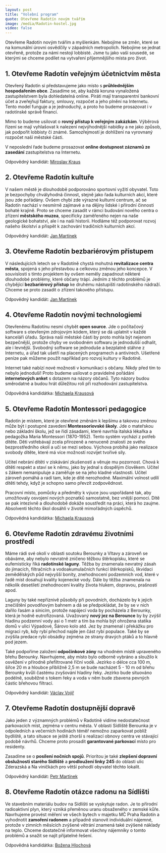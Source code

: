 ```yaml
---
layout: post
title: "Volební program"
quote: Otevřeme Radotín novým tvářím
image: /media/Radotin-kostel.jpg
video: false
---
```


Otevřeme Radotín novým tvářím a myšlenkám. Nebojíme se změn, které se na komunální úrovni osvědčily v západních metropolích. Nebojíme se jednat otevřeně, protože za námi nestojí lobbisté. Jsme tu jako vaši sousedé, se kterými se chceme podílet na vytvaření příjemnějšího místa pro život.


## 1. Otevřeme Radotín veřejným účetnictvím města

Otevřený Radotín si představujeme jako místo s **průhlednějším hospodařením obce**. Zasadíme se, aby každá koruna vynaložená zastupitelstvem byla dohledatelná online. Piráti mají transparentní bankovní účet a zveřejňují faktury, smlouvy, rozpočet a jeho plnění na Internetu. Tento model funguje a je jednoduchý, a proto ho budeme prosazovat i v radotínské správě financí.

Mimo to budeme usilovat o **rovný přístup k veřejným zakázkám**. Výběrová řízení se mají vyhlašovat k nalezení nejvýhodnější nabídky a ne jako způsob, jak podpořit lobbisty či známé. Samozřejmostí je dohlížení na vyrovnaný rozpočet naší městské části.

V neposlední řade budeme prosazovat **online dostupnost záznamů ze zasedání** zastupitelstva na Internetu.

Odpovědný kandidát: [Miroslav Kraus](/miroslav-kraus)

## 2. Otevřeme Radotín kultuře

V našem městě je dlouhodobě podporováno sportovní vyžití obyvatel. Toto je bezpochyby chvályhodná činnost, stejně jako řada kulturních akcí, které jsou zde pořádány. Ovšem chybí zde výrazné kulturní centrum, ač se Radotín nachází v nesmírně zajímavé a na dějiny lidské i přírodní činnosti bohaté krajině. Proto se chceme zasadit v rámci budování nového centra o zřízení **městského muzea**, specificky zaměřeného nejen na naše geologické bohatství, ale i na naši historii. Hodláme též podporovat rozvoj našeho školství a přispět k zachování tradičních kulturních akcí.

Odpovědný kandidát: [Jan Martínek](/jan-martinek)

## 3. Otevřeme Radotín bezbariérovým přístupem

V následujících letech se v Radotíně chystá mohutná **revitalizace centra města**, spojená s jeho přestavbou a celkovou změnou jeho koncepce. V souvislosti s tímto projektem by ovšem neměly zapadnout některé dlouhodobé problémy, které občany trápí. Jedním z těchto problémů je chybějící **bezbariérový přístup** ke druhému nástupišti radotínského nádraží. Chceme se proto zasadit o zřízení takového přístupu.

Odpovědný kandidát: [Jan Martínek](/jan-martinek)

## 4. Otevřeme Radotín novými technologiemi

Otevřenému Radotínu nesmí chybět **open source**. Jde o počítačový software s otevřeným zdrojovým kódem, který se dá uplatnit v každé kanceláři úřadu. Správa naší městské části by proto mohla být nejenom bezpečnější, protože chyby ve svobodném softwaru je jednodušší odhalit, ale i levnější. Svobodný software se jednoduše a bezplatně stáhne z Internetu, a úřad tak ušetří na placených programech a antivirech. Ušetřené peníze pak můžeme použít například pro rozvoj kultury v Radotíně.

Internet také nabízí nové možnosti v komunikaci s občany. Nikdy před tím to nebylo jednoduší! Proto budeme usilovat o pravidelné pořádání **internetových anket** s dotazem na názory občanů. Tyto názory budou směrodatné a budou hrát důležitou roli při rozhodování zastupitelstva. 

Odpovědná kandidátka: [Michaela Krausová](/michaela-krausova)

## 5. Otevřeme Radotín Montessori pedagogice 

Radotín je místem, které je otevřené změnám k lepšímu a takovou změnou může být i postupné zavedení **Montessoriovské školy**. Jde o mateřskou nebo základní školu, jež se řídí zásadami, které navrhla italská lékařka a pedagožka Maria Montessori (1870-1952). Tento systém vychází z potřeb dítěte. Děti vstřebávají zcela přirozeně a nenuceně znalosti ze svého bezprostředního okolí a učí se mezi sebou. Výchova probíhá jako realizace svobody dítěte, které má více možností rozvíjet tvořivé síly.

Učitel nebrání dítěti v získávání zkušeností a věnuje mu pozornost. Chová k dítěti respekt a staví se k němu, jako by jednal s dospělým člověkem. Učitel s žákem nemanipuluje a zaměřuje se na jeho kladné vlastnosti. Učitel zároveň pomáhá a radí tam, kde je dítě nerozhodné. Maximální volnost udílí dítěti tehdy, když je schopno samo převzít zodpovědnost.

Pracovní místo, pomůcky a předměty k výuce jsou uspořádané tak, aby umožňovaly osvojení nových poznatků samostatně, bez vnější pomoci. Dítě se pak intezivně a dlouhodobě dokáže soustředit na práci, která ho zaujme. Absolventi těchto škol dosáhli v životě mimořádných úspěchů.

Odpovědná kandidátka: [Michaela Krausová](/michaela-krausova)

## 6. Otevřeme Radotín zdravému životními prostředí

Máme rádi své okolí v oblasti soutoku Berounky a Vltavy a zároveň se obáváme, aby nebylo nevratně zničeno těžbou štěrkopísku, které se eufemisticky říká **radotínské laguny**. Těžba by znamenala nevratný zásah do jímacích, filtračních a vodoakumulačních funkcí štěrkopísků, likvidaci zemědělských půd nejvyšší bonity, znehodnocení podzemních vod, které v řadě míst dosahují kvality kojenecké vody. Dále by těžba znamenala na několik desetiletí znehodnocení kvality života hlukem, dopravou, prašností apod.

Laguny by také nepříznivě působily při povodních, docházelo by k jejich znečištění povodňovým bahnem a dá se předpokládat, že by se v nich dařilo řasám a sinicím, protože napájecí voda by pocházela z Berounky, která je hodně eutrofizovaná. Uvažovaný **nový jez na Berounce** by by zvýšil hladinu podzemní vody asi o 1 metr a tím ba mohla být ohrožena statika domů v ulici Výpadové, Šárovo kolo atd. Jez by znamenal i překážku pro migraci ryb, kdy rybí přechod najde jen část rybí populace. Také by se zvýšila predace rybí obsádky zejména ze strany dravých ptáků a to hlavně pod jezem.

Také podpoříme založení **odpočinkové zóny** na vhodném místě upraveného břehu Berounky. Navrhujeme, aby místo bylo odborně vybráno a sloužilo k osvěžení v přírodně přefiltrované říční vodě. Jezírko o délce cca 100 m, šířce 20 m a hloubce přibližně 2,5 m se bude nacházet 5 - 10 m od břehu Berounky kvůli častému zvyšování hladiny řeky. Jezírko bude situováno podélně, souběžné s tokem řeky a voda v něm bude zbavena pevných částic břehovou filtrací.


Odpovědný kandidát: [Václav Vojíř](/vaclav-vojir)

## 7. Otevřeme Radotín dostupnější dopravě

Jako jeden z významných problémů v Radotíně vidíme nedostatečnost parkovacích míst, zejména v centru města. V oblasti Sídliště Berounka je v odpoledních a večerních hodinách téměř nemožno zaparkovat poblíž bydliště, a tato situace se ještě zhorší s realizací obnovy centra ve stávající podobě návrhů. Chceme proto prosadit **garantované parkovací** místo pro residenty.

Zasadíme se o **posílení nočních spojů**. Prioritou je také **zlepšení dopravní obslužnosti starého Sídliště** a **prodloužení linky 245** do oblasti ulic Zderazská a Na viničkách pro větší pohodlí obyvatel těchto lokalit.

Odpovědný kandidát: [Petr Martínek](/petr-martinek)

## 8. Otevřeme Radotín otázce radonu na Sídlišti
Ve stavebním materiálu budov na Sídlišti se vyskytuje radon. Je to přírodní radioaktivní plyn, který vzniká přeměnou uranu obsaženého v zemské kůře. Navrhujeme provést měření ve všech bytech v majetku MČ Praha Radotín a vyhodnotit **zamoření radonem** a případně stanovit individuální nájemné, protože v zimních měsících zvýšené větrání znamená také zvýšené náklady na teplo. Chceme dostatečně informovat všechny nájemníky o tomto problémů a snažit se najít přijatelné řešení.

Odpovědná kandidátka: [Božena Hlochová](/bozena-hlochova)

